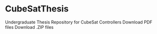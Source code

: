 # CubeSatThesis
Undergraduate Thesis Repository for CubeSat Controllers
Download PDF files
Download .ZIP files
